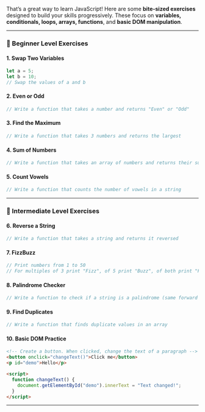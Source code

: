That’s a great way to learn JavaScript! Here are some **bite-sized exercises** designed to build your skills progressively. These focus on **variables, conditionals, loops, arrays, functions**, and **basic DOM manipulation**.

---

### 🔹 Beginner Level Exercises

#### 1. **Swap Two Variables**

```javascript
let a = 5;
let b = 10;
// Swap the values of a and b
```

#### 2. **Even or Odd**

```javascript
// Write a function that takes a number and returns "Even" or "Odd"
```

#### 3. **Find the Maximum**

```javascript
// Write a function that takes 3 numbers and returns the largest
```

#### 4. **Sum of Numbers**

```javascript
// Write a function that takes an array of numbers and returns their sum
```

#### 5. **Count Vowels**

```javascript
// Write a function that counts the number of vowels in a string
```

---

### 🔹 Intermediate Level Exercises

#### 6. **Reverse a String**

```javascript
// Write a function that takes a string and returns it reversed
```

#### 7. **FizzBuzz**

```javascript
// Print numbers from 1 to 50
// For multiples of 3 print "Fizz", of 5 print "Buzz", of both print "FizzBuzz"
```

#### 8. **Palindrome Checker**

```javascript
// Write a function to check if a string is a palindrome (same forward and backward)
```

#### 9. **Find Duplicates**

```javascript
// Write a function that finds duplicate values in an array
```

#### 10. **Basic DOM Practice**

```html
<!-- Create a button. When clicked, change the text of a paragraph -->
<button onclick="changeText()">Click me</button>
<p id="demo">Hello</p>

<script>
  function changeText() {
    document.getElementById("demo").innerText = "Text changed!";
  }
</script>
```

---
